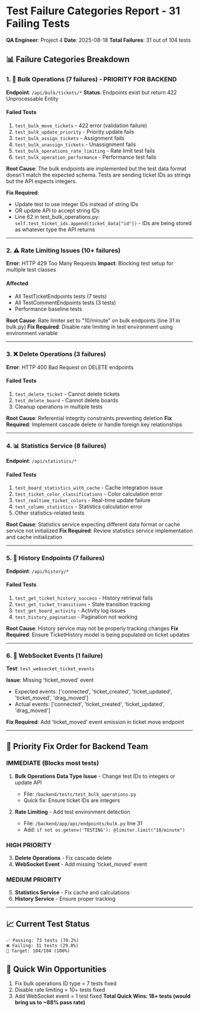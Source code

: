 # Test Failure Categories Report - 31 Failing Tests

**QA Engineer**: Project 4
**Date**: 2025-08-18
**Total Failures**: 31 out of 104 tests

## 📊 Failure Categories Breakdown

### 1. 🔴 Bulk Operations (7 failures) - PRIORITY FOR BACKEND

**Endpoint**: `/api/bulk/tickets/*`
**Status**: Endpoints exist but return 422 Unprocessable Entity

#### Failed Tests

1. `test_bulk_move_tickets` - 422 error (validation failure)
2. `test_bulk_update_priority` - Priority update fails
3. `test_bulk_assign_tickets` - Assignment fails
4. `test_bulk_unassign_tickets` - Unassignment fails
5. `test_bulk_operations_rate_limiting` - Rate limit test fails
6. `test_bulk_operation_performance` - Performance test fails

**Root Cause**: The bulk endpoints are implemented but the test data format doesn't match the expected schema. Tests are sending ticket IDs as strings but the API expects integers.

**Fix Required**:

- Update test to use integer IDs instead of string IDs
- OR update API to accept string IDs
- Line 62 in test_bulk_operations.py: `self.test_ticket_ids.append(ticket_data["id"])` - IDs are being stored as whatever type the API returns

---

### 2. ⚠️ Rate Limiting Issues (10+ failures)

**Error**: HTTP 429 Too Many Requests
**Impact**: Blocking test setup for multiple test classes

#### Affected

- All TestTicketEndpoints tests (7 tests)
- All TestCommentEndpoints tests (3 tests)
- Performance baseline tests

**Root Cause**: Rate limiter set to "10/minute" on bulk endpoints (line 31 in bulk.py)
**Fix Required**: Disable rate limiting in test environment using environment variable

---

### 3. ❌ Delete Operations (3 failures)

**Error**: HTTP 400 Bad Request on DELETE endpoints

#### Failed Tests

1. `test_delete_ticket` - Cannot delete tickets
2. `test_delete_board` - Cannot delete boards
3. Cleanup operations in multiple tests

**Root Cause**: Referential integrity constraints preventing deletion
**Fix Required**: Implement cascade delete or handle foreign key relationships

---

### 4. 📊 Statistics Service (8 failures)

**Endpoint**: `/api/statistics/*`

#### Failed Tests

1. `test_board_statistics_with_cache` - Cache integration issue
2. `test_ticket_color_classifications` - Color calculation error
3. `test_realtime_ticket_colors` - Real-time update failure
4. `test_column_statistics` - Statistics calculation error
5. Other statistics-related tests

**Root Cause**: Statistics service expecting different data format or cache service not initialized
**Fix Required**: Review statistics service implementation and cache initialization

---

### 5. 📜 History Endpoints (7 failures)

**Endpoint**: `/api/history/*`

#### Failed Tests

1. `test_get_ticket_history_success` - History retrieval fails
2. `test_get_ticket_transitions` - State transition tracking
3. `test_get_board_activity` - Activity log issues
4. `test_history_pagination` - Pagination not working

**Root Cause**: History service may not be properly tracking changes
**Fix Required**: Ensure TicketHistory model is being populated on ticket updates

---

### 6. 🔌 WebSocket Events (1 failure)

**Test**: `test_websocket_ticket_events`

**Issue**: Missing 'ticket_moved' event

- Expected events: ['connected', 'ticket_created', 'ticket_updated', 'ticket_moved', 'drag_moved']
- Actual events: ['connected', 'ticket_created', 'ticket_updated', 'drag_moved']

**Fix Required**: Add 'ticket_moved' event emission in ticket move endpoint

---

## 🎯 Priority Fix Order for Backend Team

### IMMEDIATE (Blocks most tests)

1. **Bulk Operations Data Type Issue** - Change test IDs to integers or update API
   - File: `/backend/tests/test_bulk_operations.py`
   - Quick fix: Ensure ticket IDs are integers

2. **Rate Limiting** - Add test environment detection
   - File: `/backend/app/api/endpoints/bulk.py` line 31
   - Add: `if not os.getenv('TESTING'): @limiter.limit("10/minute")`

### HIGH PRIORITY

3. **Delete Operations** - Fix cascade delete
4. **WebSocket Event** - Add missing 'ticket_moved' event

### MEDIUM PRIORITY

5. **Statistics Service** - Fix cache and calculations
6. **History Service** - Ensure proper tracking

---

## 📈 Current Test Status

```
✅ Passing: 73 tests (70.2%)
❌ Failing: 31 tests (29.8%)
🎯 Target: 104/104 (100%)
```

## 🔧 Quick Win Opportunities

1. Fix bulk operations ID type = 7 tests fixed
2. Disable rate limiting = 10+ tests fixed
3. Add WebSocket event = 1 test fixed
**Total Quick Wins: 18+ tests (would bring us to ~88% pass rate)**
